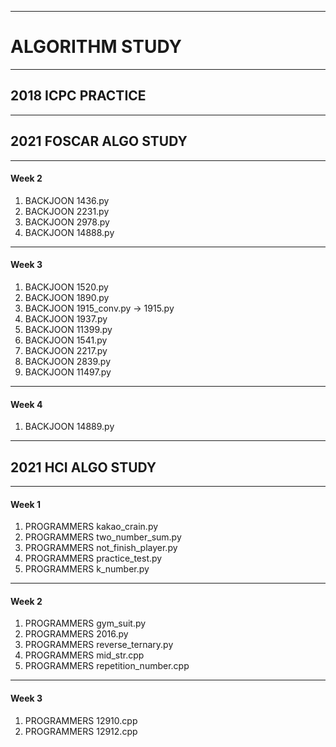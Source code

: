 ------------------------------
# ALGORITHM STUDY
------------------------------
## 2018 ICPC PRACTICE
------------------------------
## 2021 FOSCAR ALGO STUDY
------------------------------
#### Week 2
1. BACKJOON 1436.py
2. BACKJOON 2231.py
3. BACKJOON 2978.py
4. BACKJOON 14888.py
------------------------------
#### Week 3
1. BACKJOON 1520.py
2. BACKJOON 1890.py
3. BACKJOON 1915_conv.py -> 1915.py
4. BACKJOON 1937.py
5. BACKJOON 11399.py
6. BACKJOON 1541.py
7. BACKJOON 2217.py
8. BACKJOON 2839.py
9. BACKJOON 11497.py
------------------------------
#### Week 4
1. BACKJOON 14889.py
------------------------------
## 2021 HCI ALGO STUDY
------------------------------
#### Week 1
1. PROGRAMMERS kakao_crain.py
2. PROGRAMMERS two_number_sum.py
3. PROGRAMMERS not_finish_player.py
4. PROGRAMMERS practice_test.py
5. PROGRAMMERS k_number.py
------------------------------
#### Week 2
1. PROGRAMMERS gym_suit.py
2. PROGRAMMERS 2016.py
3. PROGRAMMERS reverse_ternary.py
4. PROGRAMMERS mid_str.cpp
5. PROGRAMMERS repetition_number.cpp
------------------------------
#### Week 3
1. PROGRAMMERS 12910.cpp
2. PROGRAMMERS 12912.cpp
